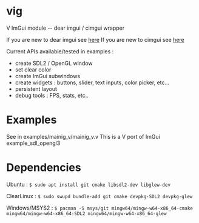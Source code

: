# vig
V ImGui module -- dear imgui / cimgui wrapper

If you are new to dear imgui see [here](https://github.com/ocornut/imgui)
If you are new to cimgui see [here](https://github.com/cimgui/cimgui)

Current APIs available/tested in examples :
- create SDL2 / OpenGL window
- set clear color
- create ImGui subwindows
- create widgets : buttons, slider, text inputs, color picker, etc...
- persistent layout
- debug tools : FPS, stats, etc..

# Examples

See in examples/mainig_v/mainig_v.v
This is a V port of ImGui example_sdl_opengl3

# Dependencies
Ubuntu :
`$ sudo apt install git cmake libsdl2-dev libglew-dev`

ClearLinux :
`$ sudo swupd bundle-add git cmake devpkg-SDL2 devpkg-glew`

Windows/MSYS2 :
`$ pacman -S msys/git mingw64/mingw-w64-x86_64-cmake mingw64/mingw-w64-x86_64-SDL2 mingw64/mingw-w64-x86_64-glew`
